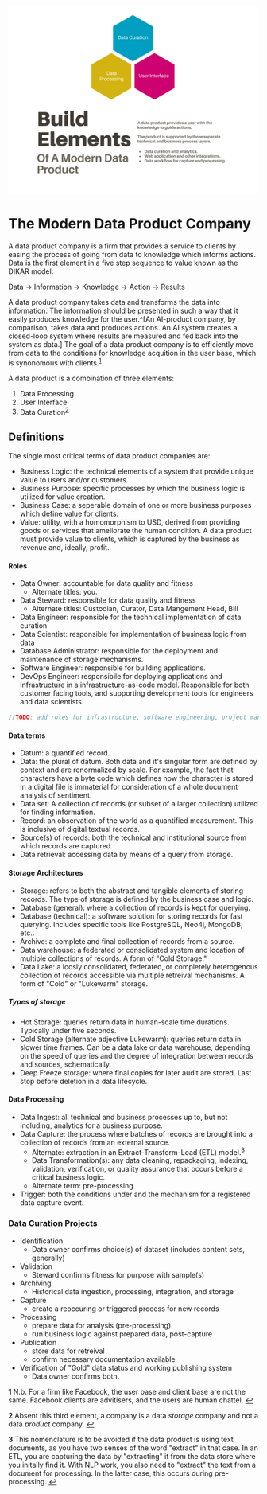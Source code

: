 
<link rel="stylesheet" type="text/css" media="all" href="custom-style.css" />


![Data Product Elements](./data_product.svg)
# The Modern Data Product Company

A data product company is a firm that provides a service to clients by easing the process of going from data to knowledge which informs actions. Data is the first element in a five step sequence to value known as the DIKAR model:

Data $\rightarrow$ Information $\rightarrow$ Knowledge $\rightarrow$ Action $\rightarrow$ Results

A data product company takes data and transforms the data into information. The information should be presented in such a way that it easily produces knowledge for the user.^[An AI-product company, by comparison, takes data and produces actions. An AI system creates a closed-loop system where results are measured and fed back into the system as data.] The goal of a data product company is to efficiently move from data to the conditions for knowledge acquition in the user base, which is synonomous with clients.<sup id="a1">[1](#f1)</sup>

A data product is a combination of three elements:

1. Data Processing
2. User Interface
3. Data Curation<sup id="a1">[2](#f1)</sup>

## Definitions

The single most critical terms of data product companies are:
- Business Logic: the technical elements of a system that provide unique value to users and/or customers.
- Business Purpose: specific processes by which the business logic is utilized for value creation.
- Business Case: a seperable domain of one or more business purposes which define value for clients.
- Value: utility, with a homomorphism to USD, derived from providing goods or services that ameliorate the human condition. A data product must provide value to clients, which is captured by the business as revenue and, ideally, profit.

#### Roles

- Data Owner: accountable for data quality and fitness
    - Alternate titles: you.
- Data Steward: responsible for data quality and fitness
    - Alternate titles: Custodian, Curator, Data Mangement Head, Bill
- Data Engineer: responsible for the technical implementation of data curation
- Data Scientist: responsible for implementation of business logic from data
- Database Administrator: responsible for the deployment and maintenance of storage mechanisms.
- Software Engineer: responsible for building applications.
- DevOps Engineer: responsibile for deploying applications and infrastructure in a infrastructure-as-code model. Responsible for both customer facing tools, and supporting development tools for engineers and data scientists.

```cpp
//TODO: add roles for infrastructure, software engineering, project management, other things.
```

#### Data terms

- Datum: a quantified record. 
- Data: the plural of datum. Both data and it's singular form are defined by context and are renormalized by scale. For example, the fact that characters have a byte code which defines how the character is stored in a digital file is immaterial for consideration of a whole document analysis of sentiment.
- Data set: A collection of records (or subset of a larger collection) utilized for finding information.
- Record: an observation of the world as a quantified measurement. This is inclusive of digital textual records.
- Source(s) of records: both the technical and institutional source from which records are captured.
- Data retrieval: accessing data by means of a query from storage.

#### Storage Architectures

- Storage: refers to both the abstract and tangible elements of storing records. The type of storage is defined by the business case and logic.
- Database (general): where a collection of records is kept for querying.
- Database (technical): a software solution for storing records for fast querying. Includes specific tools like PostgreSQL, Neo4j, MongoDB, etc..
- Archive: a complete and final collection of records from a source.
- Data warehouse: a federated or consolidated system and location of multiple collections of records. A form of "Cold Storage."
- Data Lake: a loosly consolidated, federated, or completely heterogenous collection of records accessible via multiple retreival mechanisms. A form of "Cold" or "Lukewarm" storage.

##### Types of storage

- Hot Storage: queries return data in human-scale time durations. Typically under five seconds.
- Cold Storage (alternate adjective Lukewarm): queries return data in slower time frames. Can be a data lake or data warehouse, depending on the speed of queries and the degree of integration between records and sources, schematically.
- Deep Freeze storage: where final copies for later audit are stored. Last stop before deletion in a data lifecycle.

#### Data Processing

- Data Ingest: all technical and business processes up to, but not including, analytics for a business purpose.
- Data Capture: the process where batches of records are brought into a collection of records from an external source.
    - Alternate: extraction in an Extract-Transform-Load (ETL) model.<sup id="a1">[3](#f1)</sup>
    - Data Transformation(s): any data cleaning, repackaging, indexing, validation, verification, or quality assurance that occurs before a critical business logic.
    - Alternate term: pre-processing.
- Trigger: both the conditions under and the mechanism for a registered data capture event.

### Data Curation Projects

- Identification
    - Data owner confirms choice(s) of dataset (includes content sets, generally)
- Validation
    - Steward confirms fitness for purpose with sample(s)
- Archiving
    - Historical data ingestion, processing, integration, and storage
- Capture
    - create a reoccuring or triggered process for new records
- Processing
    - prepare data for analysis (pre-processing)
    - run business logic against prepared data, post-capture
- Publication
    - store data for retreival
    - confirm necessary documentation available
- Verification of "Gold" data status and working publishing system
    - Data owner confirms both.

<b id="f1">1</b> N.b. For a firm like Facebook, the user base and client base are not the same. Facebook clients are advitisers, and the users are human chattel. [↩](#a1)

<b id="f1">2</b> Absent this third element, a company is a data _storage_ company and not a data _product_ company. [↩](#a1)

<b id="f1">3</b> This nomenclature is to be avoided if the data product is using text documents, as you have two senses of the word "extract" in that case. In an ETL, you are capturing the data by "extracting" it from the data store where you initally find it. With NLP work, you also need to "extract" the text from a document for processing. In the latter case, this occurs during pre-processing. [↩](#a1)